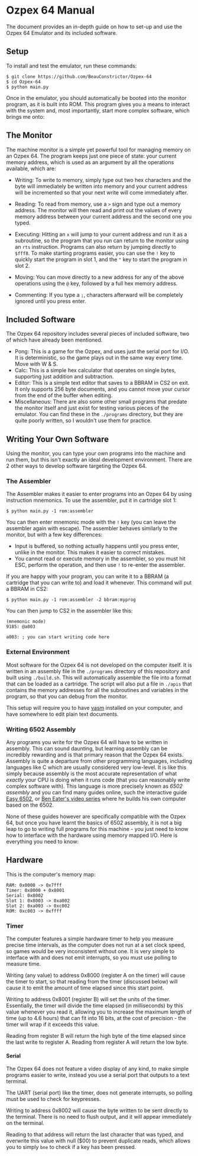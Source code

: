 # Ozpex 64 Manual

The document provides an in-depth guide on how to set-up and use the Ozpex 64 Emulator and its included software.

## Setup

To install and test the emulator, run these commands:

```
$ git clone https://github.com/BeauConstrictor/Ozpex-64
$ cd Ozpex-64
$ python main.py
```

Once in the emulator, you should automatically be booted into the monitor program, as it is built into ROM. This program gives you a means to interact with the system and, most importantly, start more complex software, which brings me onto:

## The Monitor

The machine monitor is a simple yet powerful tool for managing memory on an Ozpex 64. The program keeps just one piece of state: your current memory address, which is used as an argument by all the operations available, which are:

- Writing: To write to memory, simply type out two hex characters and the byte will immediately be written into memory and your current address will be incremented so that your next write will come immediately after.

- Reading: To read from memory, use a `>` sign and type out a memory address. The monitor will then read and print out the values of every memory address between your current address and the second one you typed.
- Executing: Hitting an `x` will jump to your current address and run it as a subroutine, so the program that you run can return to the monitor using an `rts` instruction. Programs can also return by jumping directly to `$fff8`. To make starting programs easier, you can use the `!` key to quickly start the program in slot 1, and the `"` key to start the program in slot 2.
- Moving: You can move directly to a new address for any of the above operations using the `@` key, followed by a full hex memory address.
- Commenting: If you type a `;`, characters afterward will be completely ignored until you press enter.

## Included Software

The Ozpex 64 repository includes several pieces of included software, two of which have already been mentioned.

- Pong: This is a game for the Ozpex, and uses just the serial port for I/O. It is deterministic, so the game plays out in the same way every time. Move with W & S.
- Calc: This is a simple hex calculator that operates on single bytes, supporting just addition and subtraction.
- Editor: This is a simple text editor that saves to a BBRAM in CS2 on exit. It only supports 256 byte documents, and you cannot move your cursor from the end of the buffer when editing.
- Miscellaneous: There are also some other small programs that predate the monitor itself and just exist for testing various pieces of the emulator. You can find these in the `./programs` directory, but they are quite poorly written, so I wouldn't use them for practice.

## Writing Your Own Software

Using the monitor, you can type your own programs into the machine and run them, but this isn't exactly an ideal development environment. There are 2 other ways to develop software targeting the Ozpex 64.

### The Assembler

The Assembler makes it easier to enter programs into an Ozpex 64 by using instruction mnemonics. To use the assembler, put it in cartridge slot 1:

```
$ python main.py -1 rom:assembler
```

You can then enter mnemonic mode with the `!` key (you can leave the assembler again with escape). The assembler behaves similarly to the monitor, but with a few key differences:

- Input is buffered, so nothing actually happens until you press enter, unlike in the monitor. This makes it easier to correct mistakes.
- You cannot read or execute memory in the assembler, so you must hit ESC, perform the operation, and then use `!` to re-enter the assembler.

If you are happy with your program, you can write it to a BBRAM (a cartridge that you can write to) and load it whenever. This command will put a BBRAM in CS2:

```
$ python main.py -1 rom:assembler -2 bbram:myprog
```

You can then jump to CS2 in the assembler like this:

```
(mnemonic mode)
9185: @a003

a003: ; you can start writing code here
```

### External Environment

Most software for the Ozpex 64 is not developed on the computer itself. It is written in an assembly file in the `./programs` directory of this repository and built using `./build.sh`. This will automatically assemble the file into a format that can be loaded as a cartridge. The script will also put a file in `./apis` that contains the memory addresses for all the subroutines and variables in the program, so that you can debug from the monitor.

This setup will require you to have [vasm](http://compilers.de/vasm.html) installed on your computer, and have somewhere to edit plain text documents.

### Writing 6502 Assembly

Any programs you write for the Ozpex 64 will have to be written in assembly. This can sound daunting, but learning assembly can be incredibly rewarding and is that primary reason that the Ozpex 64 exists. Assembly is quite a departure from other programming languages, including languages like C which are usually considered very low-level. It is like this simply because assembly is the most accurate representation of what *exactly* your CPU is doing when it runs code (that you can reasonably write complex software with). This language is more precisely known as *6502 assembly* and you can find many guides online, such the interactive guide [Easy 6502](https://skilldrick.github.io/easy6502/), or [Ben Eater's video series](https://www.youtube.com/watch?v=LnzuMJLZRdU&list=PLowKtXNTBypFbtuVMUVXNR0z1mu7dp7eH) where he builds his own computer based on the 6502.

None of these guides however are specifically compatible with the Ozpex 64, but once you have learnt the basics of 6502 assembly, it is not a big leap to go to writing full programs for this machine - you just need to know how to interface with the hardware using memory mapped I/O. Here is everything you need to know:

## Hardware

This is the computer's memory map:

```
RAM: 0x0000 -> 0x7fff
Timer: 0x8000 + 0x8001
Serial: 0x8002
Slot 1: 0x8003 -> 0xa002
Slot 2: 0xa003 -> 0xc002
ROM: 0xc003 -> 0xffff
```

### Timer

The computer features a simple hardware timer to help you measure precise time intervals, as the computer does not run at a set clock speed, so games would be very inconsistent without one. It is very simple to interface with and does not emit interrupts, so you must use polling to measure time.

Writing (any value) to address 0x8000 (register A on the timer) will cause the timer to start, so that reading from the timer (discussed below) will cause it to emit the amount of time elapsed since this start point.

Writing to address 0x8001 (register B) will set the units of the timer. Essentially, the timer will divide the time elapsed (in milliseconds) by this value whenever you read it, allowing you to increase the maximum length of time (up to 4.6 hours) that can fit into 16 bits, at the cost of precision - the timer will wrap if it exceeds this value.

Reading from register B will return the high byte of the time elapsed since the last write to register A. Reading from register A will return the low byte.

#### Serial

The Ozpex 64 does not feature a video display of any kind, to make simple programs easier to write, instead you use a serial port that outputs to a text terminal.

The UART (serial port) like the timer, does not generate interrupts, so polling must be used to check for keypresses.

Writing to address 0x8002 will cause the byte written to be sent directly to the terminal. There is no need to flush output, and it will appear immediately on the terminal.

Reading to that address will return the last character that was typed, and overwrite this value with null ($00) to prevent duplicate reads, which allows you to simply `bne` to check if a key has been pressed.